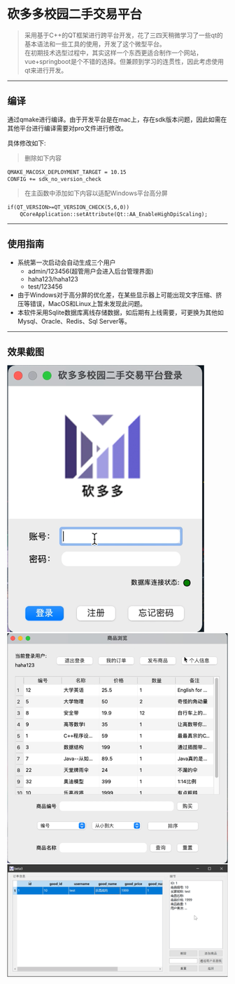 # 砍多多校园二手交易平台

> 采用基于C++的QT框架进行跨平台开发，花了三四天稍微学习了一些qt的基本语法和一些工具的使用，开发了这个微型平台。  
> 在初期技术选型过程中，其实这样一个东西更适合制作一个网站，vue+springboot是个不错的选择。但兼顾到学习的连贯性，因此考虑使用qt来进行开发。

---

## 编译

通过qmake进行编译。由于开发平台是在mac上，存在sdk版本问题，因此如需在其他平台进行编译需要对pro文件进行修改。

具体修改如下:
> 删除如下内容
```
QMAKE_MACOSX_DEPLOYMENT_TARGET = 10.15
CONFIG += sdk_no_version_check
```
> 在主函数中添加如下内容以适配Windows平台高分屏
```
if(QT_VERSION>=QT_VERSION_CHECK(5,6,0))
    QCoreApplication::setAttribute(Qt::AA_EnableHighDpiScaling);
```

---

## 使用指南

- 系统第一次启动会自动生成三个用户
    - admin/123456(超管用户会进入后台管理界面)
    - haha123/haha123
    - test/123456
- 由于Windows对于高分屏的优化差，在某些显示器上可能出现文字压缩、挤压等错误，MacOS和Linux上暂未发现此问题。
- 本软件采用Sqlite数据库离线存储数据，如后期有上线需要，可更换为其他如Mysql、Oracle、Redis、Sql Server等。

---

## 效果截图
![](./1.png)
![](./2.png)
![](./3.png)
